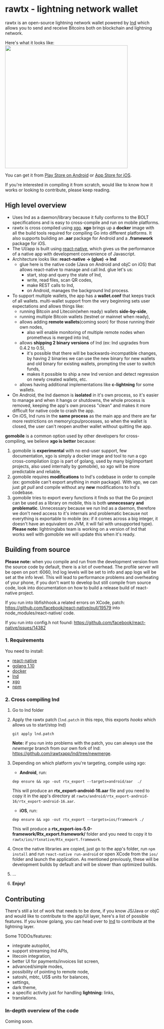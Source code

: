 # rawtx - lightning network wallet
rawtx is an open-source lightning network wallet powered by [lnd](https://github.com/lightningnetwork/lnd)
which allows you to send and receive Bitcoins both on blockchain and lightning network.

Here's what it looks like:
<br>
<img src="https://rawtx.com/assets/android-app-screenshot.png" height="400">

You can get it from [Play Store on Android](https://play.google.com/store/apps/details?id=com.rtxwallet)
or [App Store for iOS](https://itunes.apple.com/us/app/rawtx-lightning-wallet/id1397117908?ls=1&mt=8).

If you're interested in compiling it from scratch, would like to know how it works or looking
to contribute, please keep reading.

## High level overview
* Uses lnd as a daemon/library because it fully conforms to the BOLT
specifications and is easy to cross-compile and run on mobile platforms.
* rawtx is cross compiled using [xgo](https://github.com/karalabe/xgo).
**xgo** brings up a **docker** image with all the build tools required for compiling
Go into different platforms. It also supports building an
**.aar** package for Android and a **.framework** package for iOS.
* The UI/app is built using [react-native](https://github.com/facebook/react-native),
which gives us the performance of a native app with development convenience of Javascript.
* Architecture looks like: **react-native -> (glue) -> lnd**
    * glue here is the native code (Java on Android and objC on iOS) that allows
    react-native to manage and call lnd. glue let's us:
        * start, stop and query the state of lnd,
        * write, read files, scan QR codes,
        * make REST calls to lnd,
        * on Android, manages the background lnd process.
* To support multiple wallets, the app has a **wallet.conf** that keeps track of all wallets. multi-wallet
support from the very beginning sets user expectations and allows things like:
    * running Bitcoin and Litecoin(when ready) wallets **side-by-side**,
    * running multiple Bitcoin wallets (testnet or mainnet when ready),
    * allows adding **remote wallets**(coming soon) for those running their own nodes,
        * also will enable monitoring of multiple remote nodes when prometheus is merged into lnd,
    * allows **shipping 2 binary versions** of lnd (ex: lnd upgrades from 0.4.2 to 0.5),
        * it's possible that there will be backwards-incompatible changes, by having 2 binaries
        we can use the new binary for new wallets and old binary for existing wallets, prompting the user
        to switch funds,
        * makes it possible to ship a new lnd version and detect regression on newly created wallets, etc.
    * allows having additional implementations like **c-lightning** for some wallets.
* On Android, the lnd daemon is **isolated** in it's own process, so it's easier to manage
and when it hangs or shutdowns, the whole process is removed, keeping the app's own
process "clean" and makes it more difficult for native code to crash the app.
* On iOS, lnd runs in the **same process** as the main app and there are far more restrictions
on memory/cpu/processes, so when the wallet is closed, the user can't reopen another wallet
without quitting the app.

**gomobile** is a common option used by other developers for cross-compiling,
we believe **xgo is better** because:
1. gomobile is **experimental** with no end-user support, few documentation, xgo is simply
a docker image and tool to run a cgo cross-compilation (cgo is part
of golang, used by many big/important projects, also used internally
by gomobile), so xgo will be more predictable and reliable,
1. gomobile requires **modifications** to lnd's codebase in order to compile 
(ex: gomobile can't export anything in *main* package). With xgo,
we can just *git pull* and compile without any **new** modifications to lnd's
codebase.
1. gomobile tries to export every functions it finds so that the Go
project can be used as a library on mobile, this is both **unnecessary and
problematic**. Unnecessary because we run lnd as a daemon, therefore we don't need
access to it's internals and problematic because not everything is exportable
to mobile (ex: if it comes across a big integer, it doesn't have an equivalent
on JVM, it will fail with unsupported type).
**Please note:** lightninglabs team is working on a version of lnd that works
well with gomobile we will update this when it's ready.


## Building from source
**Please note:** when you compile and run from the development
version from the source code by default, there is a lot of overhead.
The profile server will be open on port :6060, lnd log levels
will be set to info and app logs will be set at the info level.
This will lead to performance problems and overheating of your phone,
if you don't want to develop but still compile from source code,
look into documentation on how to build a release build of
react-native project.

If you run into libfishhook.a related errors on XCode, patch:
https://github.com/facebook/react-native/pull/19579
into node_modules/react-native/ code.

If you run into config.h not found:
https://github.com/facebook/react-native/issues/14382

### 1. Requirements
You need to install:
* [react-native](http://facebook.github.io/react-native/docs/getting-started.html)
* [golang 1.10](https://golang.org/doc/install)
* [docker](https://docs.docker.com/install/)
* [lnd](https://github.com/lightningnetwork/lnd/blob/master/docs/INSTALL.md)
* [xgo](https://github.com/karalabe/xgo)
* [npm](https://www.npmjs.com/get-npm)

### 2. Cross compiling lnd

1. Go to lnd folder
1. Apply the rawtx patch (`lnd.patch` in this repo, this exports *hooks* which allows us to start/stop lnd)
    ```
    git apply lnd.patch
    ```
    **Note:** if you run into problems with the patch, you can always use the *newmerge* branch
    from our own fork of lnd: https://github.com/rawtxapp/lnd/tree/newmerge.
1. Depending on which platform you're targeting, compile using xgo:
    * **Android**, run:
    ```
    dep ensure && xgo -out rtx_export --targets=android/aar  ./
    ```
    This will produce an **rtx_export-android-16.aar** file and you need to copy it
    in the app's directory at `rawtx/android/rtx_export-android-16/rtx_export-android-16.aar`.

    * **iOS**, run:
    ```
    dep ensure && xgo -out rtx_export --targets=ios/framework ./
    ```
    This will produce a **rtx_export-ios-5.0-framework/Rtx_export.framework/** folder
    and you need to copy it to `rawtx/ios/rtxnative/Rtx_export.framework`.
1. Once the native libraries are copied, just go to the app's folder, run `npm install` and
run `react-native run-android` or open XCode from the `ios/` folder and launch
the application. As mentioned previously, these will be development builds by
default and will be slower than optimized builds.
1. ...
1. **Enjoy!**

## Contributing
There's still a lot of work that needs to be done, if you know JS/Java or objC and
would like to contribute to the app/UI layer, here's a list of possible features. If
you know golang, you can head over to [lnd](https://github.com/lightningnetwork/lnd) to
contribute at the lightning layer.

Some TODOs/features:
* integrate autopilot,
* support streaming lnd APIs,
* litecoin integration,
* better UI for payments/invoices list screen,
* advanced/simple modes,
* possibility of pointing to remote node,
* satoshi, mbtc, US$ units for balances,
* settings,
* dark theme,
* a specific activity just for handling **lightning:** links,
* translations.

### In-depth overview of the code
Coming soon.
